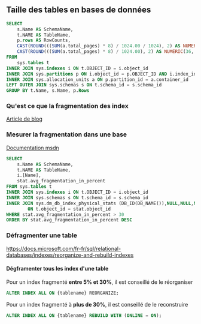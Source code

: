 ﻿## Taille des tables en bases de données

```` sql
SELECT 
    s.Name AS SchemaName,
    t.NAME AS TableName,
    p.rows AS RowCounts,
    CAST(ROUND(((SUM(a.total_pages) * 8) / 1024.00 / 1024), 2) AS NUMERIC(36, 2)) AS TotalSpaceGB,
    CAST(ROUND(((SUM(a.total_pages) * 8) / 1024.00), 2) AS NUMERIC(36, 2)) AS TotalSpaceMB
FROM 
    sys.tables t
INNER JOIN sys.indexes i ON t.OBJECT_ID = i.object_id
INNER JOIN sys.partitions p ON i.object_id = p.OBJECT_ID AND i.index_id = p.index_id
INNER JOIN sys.allocation_units a ON p.partition_id = a.container_id
LEFT OUTER JOIN sys.schemas s ON t.schema_id = s.schema_id
GROUP BY t.Name, s.Name, p.Rows
````


### Qu'est ce que la fragmentation des index
[Article de blog](https://blog.developpez.com/mikedavem/p10152/sql-server-2005/architecture/fragmentation_des_indexes_et_fragments_q)

### Mesurer la fragmentation dans une base
[Documentation msdn](https://docs.microsoft.com/fr-fr/sql/relational-databases/system-dynamic-management-views/sys-dm-db-index-physical-stats-transact-sql)

```` sql
SELECT 
    s.Name AS SchemaName,
    t.NAME AS TableName,
    i.[Name],
    stat.avg_fragmentation_in_percent
FROM sys.tables t
INNER JOIN sys.indexes i ON t.OBJECT_ID = i.object_id
INNER JOIN sys.schemas s ON t.schema_id = s.schema_id
INNER JOIN sys.dm_db_index_physical_stats (DB_ID(DB_NAME()),NULL,NULL,NULL,NULL) stat
        ON t.object_id = stat.object_id
WHERE stat.avg_fragmentation_in_percent > 30
ORDER BY stat.avg_fragmentation_in_percent DESC
````
### Défragmenter une table
https://docs.microsoft.com/fr-fr/sql/relational-databases/indexes/reorganize-and-rebuild-indexes

#### Dégframenter tous les index d'une table

Pour un index fragmenté **entre  5% et 30%**, il est conseillé de le réorganiser
```` sql
ALTER INDEX ALL ON {tablename} REORGANIZE;
````

Pour un index fragmenté à **plus de 30%**, il est conseillé de le reconstruire
```` sql
ALTER INDEX ALL ON {tablename} REBUILD WITH (ONLINE = ON);
````